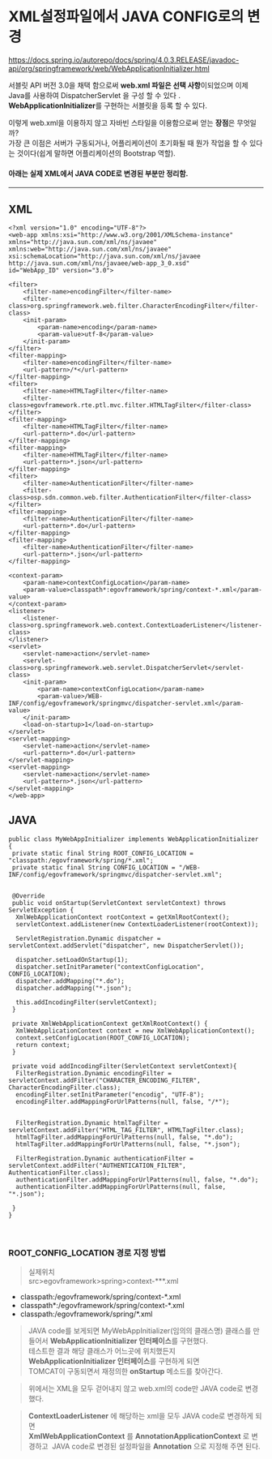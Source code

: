 # XML설정파일에서 JAVA CONFIG로의 변경

https://docs.spring.io/autorepo/docs/spring/4.0.3.RELEASE/javadoc-api/org/springframework/web/WebApplicationInitializer.html

서블릿 API 버전 3.0을 채택 함으로써 **web.xml 파일은 선택 사항**이되었으며 이제 Java를 사용하여 DispatcherServlet 을 구성 할 수 있다 .  
**WebApplicationInitializer**를 구현하는 서블릿을 등록 할 수 있다.  

이렇게 web.xml을 이용하지 않고 자바빈 스타일을 이용함으로써 얻는 **장점**은 무엇일까?  
가장 큰 이점은 서버가 구동되거나, 어플리케이션이 초기화될 때 뭔가 작업을 할 수 있다는 것이다(쉽게 말하면 어플리케이션의 Bootstrap 역할).  



#### 아래는 실제 XML에서 JAVA CODE로 변경된 부분만 정리함.
----
## XML
~~~
<?xml version="1.0" encoding="UTF-8"?>
<web-app xmlns:xsi="http://www.w3.org/2001/XMLSchema-instance"
xmlns="http://java.sun.com/xml/ns/javaee" xmlns:web="http://java.sun.com/xml/ns/javaee"
xsi:schemaLocation="http://java.sun.com/xml/ns/javaee http://java.sun.com/xml/ns/javaee/web-app_3_0.xsd"
id="WebApp_ID" version="3.0">

<filter>
	<filter-name>encodingFilter</filter-name>
	<filter-class>org.springframework.web.filter.CharacterEncodingFilter</filter-class>
	<init-param>
		<param-name>encoding</param-name>
		<param-value>utf-8</param-value>
	</init-param>
</filter>
<filter-mapping>
	<filter-name>encodingFilter</filter-name>
	<url-pattern>/*</url-pattern>
</filter-mapping>
<filter>
	<filter-name>HTMLTagFilter</filter-name>
	<filter-class>egovframework.rte.ptl.mvc.filter.HTMLTagFilter</filter-class>
</filter>
<filter-mapping>
	<filter-name>HTMLTagFilter</filter-name>
	<url-pattern>*.do</url-pattern>
</filter-mapping>
<filter-mapping>
	<filter-name>HTMLTagFilter</filter-name>
	<url-pattern>*.json</url-pattern>
</filter-mapping>
<filter>
	<filter-name>AuthenticationFilter</filter-name>
	<filter-class>osp.sdn.common.web.filter.AuthenticationFilter</filter-class>
</filter>
<filter-mapping>
	<filter-name>AuthenticationFilter</filter-name>
	<url-pattern>*.do</url-pattern>
</filter-mapping>
<filter-mapping>
	<filter-name>AuthenticationFilter</filter-name>
	<url-pattern>*.json</url-pattern>
</filter-mapping>

<context-param>
	<param-name>contextConfigLocation</param-name>
	<param-value>classpath*:egovframework/spring/context-*.xml</param-value>
</context-param>
<listener>
	<listener-class>org.springframework.web.context.ContextLoaderListener</listener-class>
</listener>
<servlet>
	<servlet-name>action</servlet-name>
	<servlet-class>org.springframework.web.servlet.DispatcherServlet</servlet-class>
	<init-param>
		<param-name>contextConfigLocation</param-name>
		<param-value>/WEB-INF/config/egovframework/springmvc/dispatcher-servlet.xml</param-value>
	</init-param>
	<load-on-startup>1</load-on-startup>
</servlet>
<servlet-mapping>
	<servlet-name>action</servlet-name>
	<url-pattern>*.do</url-pattern>
</servlet-mapping>
<servlet-mapping>
	<servlet-name>action</servlet-name>
	<url-pattern>*.json</url-pattern>
</servlet-mapping>
</web-app>
~~~
## JAVA
~~~
public class MyWebAppInitializer implements WebApplicationInitializer {
 private static final String ROOT_CONFIG_LOCATION = "classpath:/egovframework/spring/*.xml";
 private static final String CONFIG_LOCATION = "/WEB-INF/config/egovframework/springmvc/dispatcher-servlet.xml";
 
 
 @Override
 public void onStartup(ServletContext servletContext) throws ServletException {
  XmlWebApplicationContext rootContext = getXmlRootContext();
  servletContext.addListener(new ContextLoaderListener(rootContext));
  
  ServletRegistration.Dynamic dispatcher = servletContext.addServlet("dispatcher", new DispatcherServlet());
      
  dispatcher.setLoadOnStartup(1);
  dispatcher.setInitParameter("contextConfigLocation", CONFIG_LOCATION);
  dispatcher.addMapping("*.do");
  dispatcher.addMapping("*.json");
  
  this.addIncodingFilter(servletContext);    
 }
 
 private XmlWebApplicationContext getXmlRootContext() {
  XmlWebApplicationContext context = new XmlWebApplicationContext();
  context.setConfigLocation(ROOT_CONFIG_LOCATION);
  return context;   
 }
 
 private void addIncodingFilter(ServletContext servletContext){  
  FilterRegistration.Dynamic encodingFilter = servletContext.addFilter("CHARACTER_ENCODING_FILTER", CharacterEncodingFilter.class);
  encodingFilter.setInitParameter("encodig", "UTF-8");
  encodingFilter.addMappingForUrlPatterns(null, false, "/*");
  
  
  FilterRegistration.Dynamic htmlTagFilter = servletContext.addFilter("HTML_TAG_FILTER", HTMLTagFilter.class);
  htmlTagFilter.addMappingForUrlPatterns(null, false, "*.do");
  htmlTagFilter.addMappingForUrlPatterns(null, false, "*.json");
  
  FilterRegistration.Dynamic authenticationFilter = servletContext.addFilter("AUTHENTICATION_FILTER", AuthenticationFilter.class);
  authenticationFilter.addMappingForUrlPatterns(null, false, "*.do");
  authenticationFilter.addMappingForUrlPatterns(null, false, "*.json");
  
 }
}
 ~~~
    


### ROOT_CONFIG_LOCATION 경로 지정 방법
 > 실제위치  
 > src>egovframework>spring>context-***.xml
 * classpath:/egovframework/spring/context-*.xml
 * classpath*:/egovframework/spring/context-*.xml
 * classpath:/egovframework/spring/*.xml

 > JAVA code를 보게되면 MyWebAppInitializer(임의의 클래스명) 클래스를 만들어서 **WebApplicationInitializer 인터페이스**를 구현했다.  
 > 테스트한 결과 해당 클래스가 어느곳에 위치했든지 **WebApplicationInitializer 인터페이스**를 구현하게 되면   
 > TOMCAT이 구동되면서 재정의한 **onStartup** 메소드를 찾아간다.  
  
 > 위에서는 XML을 모두 걷어내지 않고 web.xml의 code만 JAVA code로 변경 했다.  
  
 > **ContextLoaderListener** 에 해당하는 xml을 모두 JAVA code로 변경하게 되면  
 > **XmlWebApplicationContext** 를 **AnnotationApplicationContext** 로 변경하고  
 > JAVA code로 변경된 설정파일을 **Annotation** 으로 지정해 주면 된다.  





